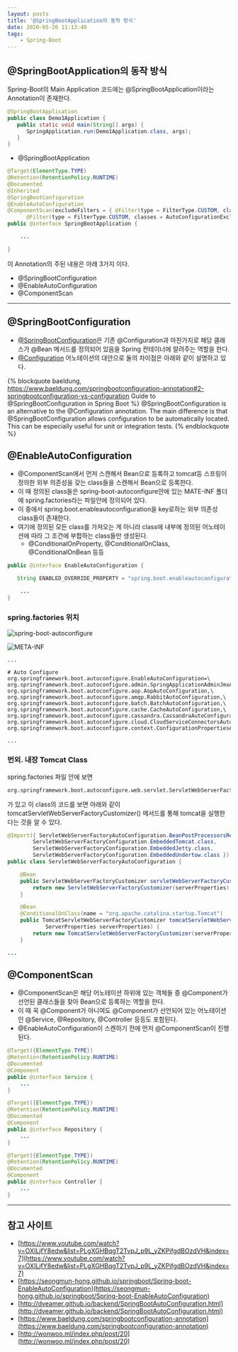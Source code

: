 ```yaml
---
layout: posts
title: '@SpringBootApplication의 동작 방식'
date: 2020-05-26 11:13:49
tags:
    - Spring-Boot
---
```


## @SpringBootApplication의 동작 방식

Spring-Boot의 Main Application 코드에는 @SpringBootApplication이라는 Annotation이 존재한다.

```java
@SpringBootApplication
public class Demo1Application {
   public static void main(String[] args) {
      SpringApplication.run(Demo1Application.class, args);
   }
}
```

- @SpringBootApplication

```java
@Target(ElementType.TYPE)
@Retention(RetentionPolicy.RUNTIME)
@Documented
@Inherited
@SpringBootConfiguration
@EnableAutoConfiguration
@ComponentScan(excludeFilters = { @Filter(type = FilterType.CUSTOM, classes = TypeExcludeFilter.class),
      @Filter(type = FilterType.CUSTOM, classes = AutoConfigurationExcludeFilter.class) })
public @interface SpringBootApplication {

    ...

}
```

이 Annotation의 주된 내용은 아래 3가지 이다.

- @SpringBootConfiguration
- @EnableAutoConfiguration
- @ComponentScan

* * *

## @SpringBootConfiguration

- [@SpringBootConfiguration](https://www.baeldung.com/springbootconfiguration-annotation)은 기존 @Configuration과 마찬가지로 해당 클래스가 @Bean 메서드를 정의되어 있음을 Spring 컨테이너에 알려주는 역할을 한다.
- [@Configuration](https://www.baeldung.com/spring-bean-annotations) 어노테이션의 대안으로 둘의 차이점은 아래와 같이 설명하고 있다.

{% blockquote baeldung, https://www.baeldung.com/springbootconfiguration-annotation#2-springbootconfiguration-vs-configuration Guide to @SpringBootConfiguration in Spring Boot %}
@SpringBootConfiguration is an alternative to the @Configuration annotation. The main difference is that @SpringBootConfiguration allows configuration to be automatically located. This can be especially useful for unit or integration tests.
{% endblockquote %}

## @EnableAutoConfiguration

- @ComponentScan에서 먼저 스캔해서 Bean으로 등록하고 tomcat등 스프링이 정의한 외부 의존성을 갖는 class들을 스캔해서 Bean으로 등록한다.
- 이 때 정의된 class들은 spring-boot-autoconfigure안에 있는 MATE-INF 폴더에 spring.factories라는 파일안에 정의되어 있다.
- 이 중에서 spring.boot.enableautoconfiguration을 key로하는 외부 의존성 class들이 존재한다.
- 여기에 정의된 모든 class를 가져오는 게 아니라 class에 내부에 정의된 어노테이션에 따라 그 조건에 부합하는 class들만 생성된다.
  - @ConditionalOnProperty, @ConditionalOnClass, @ConditionalOnBean 등등

```java
public @interface EnableAutoConfiguration {

   String ENABLED_OVERRIDE_PROPERTY = "spring.boot.enableautoconfiguration";

    ...
}
```

### spring.factories 위치

![spring-boot-autoconfigure](/images/20200526/spring-boot-autoconfigure.png)

![META-INF](/images/20200526/META-INF.png)

```text
...

# Auto Configure
org.springframework.boot.autoconfigure.EnableAutoConfiguration=\
org.springframework.boot.autoconfigure.admin.SpringApplicationAdminJmxAutoConfiguration,\
org.springframework.boot.autoconfigure.aop.AopAutoConfiguration,\
org.springframework.boot.autoconfigure.amqp.RabbitAutoConfiguration,\
org.springframework.boot.autoconfigure.batch.BatchAutoConfiguration,\
org.springframework.boot.autoconfigure.cache.CacheAutoConfiguration,\
org.springframework.boot.autoconfigure.cassandra.CassandraAutoConfiguration,\
org.springframework.boot.autoconfigure.cloud.CloudServiceConnectorsAutoConfiguration,\
org.springframework.boot.autoconfigure.context.ConfigurationPropertiesAutoConfiguration,\

...
```

### 번외. 내장 Tomcat Class

spring.factories 파일 안에 보면

```text
org.springframework.boot.autoconfigure.web.servlet.ServletWebServerFactoryAutoConfiguration,\
```

가 있고 이 class의 코드를 보면 아래와 같이 tomcatServletWebServerFactoryCustomizer() 메서드를 통해 tomcat을 실행한다는 것을 알 수 있다.

```java
@Import({ ServletWebServerFactoryAutoConfiguration.BeanPostProcessorsRegistrar.class,
        ServletWebServerFactoryConfiguration.EmbeddedTomcat.class,
        ServletWebServerFactoryConfiguration.EmbeddedJetty.class,
        ServletWebServerFactoryConfiguration.EmbeddedUndertow.class })
public class ServletWebServerFactoryAutoConfiguration {

    @Bean
    public ServletWebServerFactoryCustomizer servletWebServerFactoryCustomizer(ServerProperties serverProperties) {
        return new ServletWebServerFactoryCustomizer(serverProperties);
    }

    @Bean
    @ConditionalOnClass(name = "org.apache.catalina.startup.Tomcat")
    public TomcatServletWebServerFactoryCustomizer tomcatServletWebServerFactoryCustomizer(
            ServerProperties serverProperties) {
        return new TomcatServletWebServerFactoryCustomizer(serverProperties);
    }

...
```

## @ComponentScan

- @ComponentScan은 해당 어노테이션 하위에 있는 객체들 중 @Component가 선언된 클래스들을 찾아 Bean으로 등록하는 역할을 한다.
- 이 때 꼭 @Component가 아니여도 @Component가 선언되어 있는 어노테이션인 @Service, @Repository, @Controller 등등도 포함된다.
- @EnableAutoConfiguration이 스캔하기 전에 먼저 @ComponentScan이 진행된다.

```java
@Target({ElementType.TYPE})
@Retention(RetentionPolicy.RUNTIME)
@Documented
@Component
public @interface Service {
    ...
}

@Target({ElementType.TYPE})
@Retention(RetentionPolicy.RUNTIME)
@Documented
@Component
public @interface Repository {
    ...
}

@Target({ElementType.TYPE})
@Retention(RetentionPolicy.RUNTIME)
@Documented
@Component
public @interface Controller {
    ...
}
```

* * *

## 참고 사이트

- [https://www.youtube.com/watch?v=OXILjfY8edw&list=PLgXGHBqgT2TvpJ_p9L_yZKPifgdBOzdVH&index=7](https://www.youtube.com/watch?v=OXILjfY8edw&list=PLgXGHBqgT2TvpJ_p9L_yZKPifgdBOzdVH&index=7)
- [https://seongmun-hong.github.io/springboot/Spring-boot-EnableAutoConfiguration](https://seongmun-hong.github.io/springboot/Spring-boot-EnableAutoConfiguration)
- [http://dveamer.github.io/backend/SpringBootAutoConfiguration.html](http://dveamer.github.io/backend/SpringBootAutoConfiguration.html)
- [https://www.baeldung.com/springbootconfiguration-annotation](https://www.baeldung.com/springbootconfiguration-annotation)
- [http://wonwoo.ml/index.php/post/20](http://wonwoo.ml/index.php/post/20)